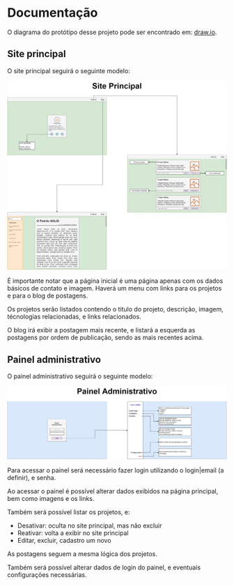 # Documentação

O diagrama do protótipo desse projeto pode ser encontrado em: [draw.io](https://app.diagrams.net/#G1O4qk5Gn_U5tY-_QElEmTPN7BLe4y_kDI).

## Site principal

O site principal seguirá o seguinte modelo:

![Diagrama do site principal](./main.jpg)

É importante notar que a página inicial é uma página apenas com os dados básicos de contato e imagem.
Haverá um menu com links para os projetos e para o blog de postagens.

Os projetos serão listados contendo o titulo do projeto, descrição, imagem, técnologias relacionadas, e links relacionados.

O blog irá exibir a postagem mais recente, e listará a esquerda as postagens por ordem de publicação, sendo as mais recentes acima.


## Painel administrativo

O painel administrativo seguirá o seguinte modelo:

![Diagrama do painel administrativo](./admin.jpg)

Para acessar o painel será necessário fazer login utilizando o login|email (a definir), e senha.

Ao acessar o painel é possível alterar dados exibidos na página principal, bem como imagens e os links.

Também será possível listar os projetos, e:

- Desativar: oculta no site principal, mas não excluir
- Reativar: volta a exibir no site principal
- Editar, excluir, cadastro um novo

As postagens seguem a mesma lógica dos projetos.

Também será possível alterar dados de login do painel, e eventuais configurações necessárias.
